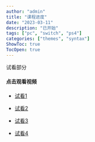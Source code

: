 ```yaml
---
author: "admin"
title: "课程进度"
date: "2023-03-11"
description: "已开始"
tags: ["pc", "switch", "ps4"]
categories: ["themes", "syntax"]
ShowToc: true
TocOpen: true
---
```



<!--more--> 
试看部分

#### 点击观看视频

-   [试看1](https://drive.google.com/file/d/1XoAl3qWkYEDc7roDXA79I3MCl-VPzEWR/view?usp=drive_link)

-   [试看2](https://drive.google.com/file/d/1QhXZ5kezxgzAduzd9T5AxKI6nvvLQKRb/view?usp=drive_link)

-   [试看3](https://drive.google.com/file/d/1yjQjOAHfnvKhe3jfpSiJ09uLtwhns0eJ/view?usp=drive_link)

-   [试看4](https://drive.google.com/file/d/1RoUD7xmAXFPEXortiU-DllpV9iVCPng_/view?usp=drive_link)


